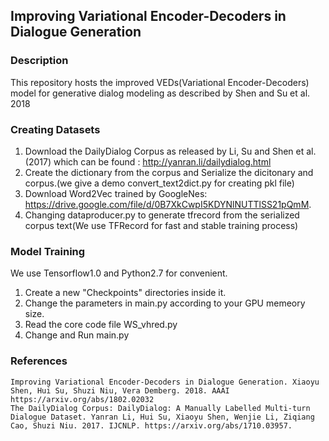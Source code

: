 ##  Improving Variational Encoder-Decoders in Dialogue Generation

### Description
This repository hosts the improved VEDs(Variational Encoder-Decoders) model for generative dialog modeling as described by Shen and Su et al. 2018

### Creating Datasets
1. Download the DailyDialog Corpus as released by Li, Su and Shen et al. (2017) which can be found : http://yanran.li/dailydialog.html
2. Create the dictionary from the corpus and Serialize the dicitonary and corpus.(we give a demo convert_text2dict.py for creating pkl file)
3. Download Word2Vec trained by GoogleNes: https://drive.google.com/file/d/0B7XkCwpI5KDYNlNUTTlSS21pQmM.
4. Changing dataproducer.py to generate tfrecord from the serialized corpus text(We use TFRecord for fast and stable training process)

### Model Training
We use Tensorflow1.0 and Python2.7 for convenient.
1. Create a new "Checkpoints"  directories inside it.
2. Change the parameters in main.py according to your GPU memeory size.
3. Read the core code file WS_vhred.py 
4. Change and Run main.py 
### References

    Improving Variational Encoder-Decoders in Dialogue Generation. Xiaoyu Shen, Hui Su, Shuzi Niu, Vera Demberg. 2018. AAAI https://arxiv.org/abs/1802.02032
    The DailyDialog Corpus: DailyDialog: A Manually Labelled Multi-turn Dialogue Dataset. Yanran Li, Hui Su, Xiaoyu Shen, Wenjie Li, Ziqiang Cao, Shuzi Niu. 2017. IJCNLP. https://arxiv.org/abs/1710.03957.
